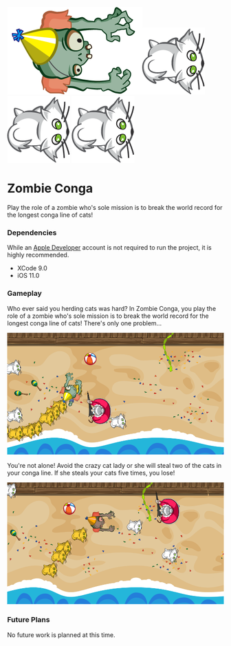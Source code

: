 ![Banner](ZombieConga/Assets.xcassets/Characters/zombie1.imageset/zombie1.png)![Banner](ZombieConga/Assets.xcassets/Characters/cat.imageset/cat.png)
![Banner](ZombieConga/Assets.xcassets/Characters/cat.imageset/cat.png)
![Banner](ZombieConga/Assets.xcassets/Characters/cat.imageset/cat.png)

# Zombie Conga

Play the role of a zombie who's sole mission is to break the world record for the longest conga line of cats!

### Dependencies

While an [Apple Developer](https://developer.apple.com/) account is not required to run the project, it is highly recommended.

+ XCode 9.0
+ iOS 11.0

### Gameplay

Who ever said you herding cats was hard? In Zombie Conga, you play the role of a zombie who's sole mission is to break the world record for the longest conga line of cats! There's only one problem...

![Banner](ZombieConga/Assets.xcassets/conga_line.imageset/conga_line.png)

You're not alone! Avoid the crazy cat lady or she will steal two of the cats in your conga line. If she steals your cats five times, you lose!

![Banner](ZombieConga/Assets.xcassets/invincible.imageset/invincible.png)

### Future Plans

No future work is planned at this time.
